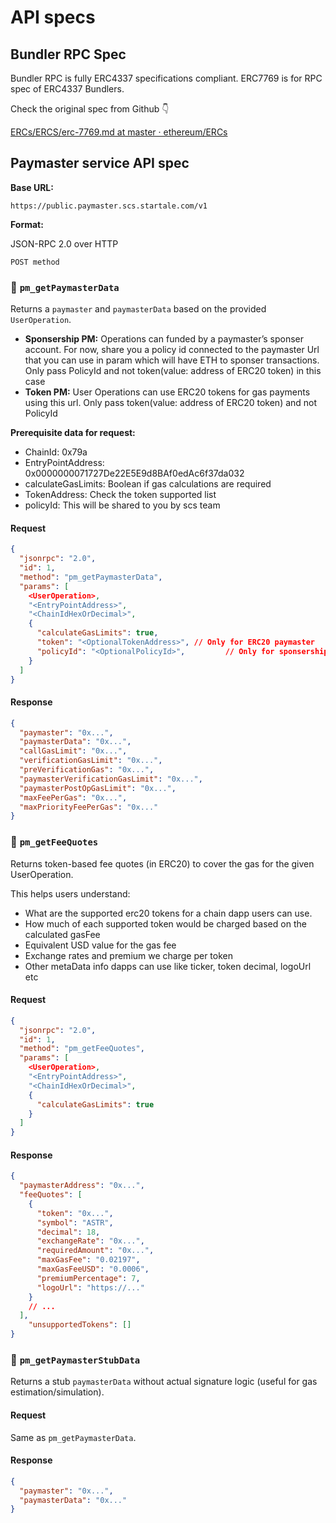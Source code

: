 # API specs

## Bundler RPC Spec

Bundler RPC is fully ERC4337 specifications compliant. ERC7769 is for RPC spec of ERC4337 Bundlers.

Check the original spec from Github 👇

[ERCs/ERCS/erc-7769.md at master · ethereum/ERCs](https://github.com/ethereum/ERCs/blob/master/ERCS/erc-7769.md#rpc-methods-eth-namespace)

## Paymaster service API spec


**Base URL:**

`https://public.paymaster.scs.startale.com/v1`

**Format:**

JSON-RPC 2.0 over HTTP

`POST method`

### 🔹 `pm_getPaymasterData`

Returns a `paymaster` and `paymasterData` based on the provided `UserOperation`.

- **Sponsership PM:** Operations can funded by a paymaster’s sponser account. For now, share you a policy id connected to the paymaster Url that you can use in param which will have ETH to sponser transactions. Only pass PolicyId and not token(value: address of ERC20 token) in this case
- **Token PM:** User Operations can use ERC20 tokens for gas payments using this url. Only pass token(value: address of ERC20 token) and not PolicyId

**Prerequisite data for request:**

- ChainId: 0x79a
- EntryPointAddress: 0x0000000071727De22E5E9d8BAf0edAc6f37da032
- calculateGasLimits: Boolean if gas calculations are required
- TokenAddress: Check the token supported list
- policyId: This will be shared to you by scs team

#### **Request**

```json
{
  "jsonrpc": "2.0",
  "id": 1,
  "method": "pm_getPaymasterData",
  "params": [
    <UserOperation>,
    "<EntryPointAddress>",
    "<ChainIdHexOrDecimal>",
    {
      "calculateGasLimits": true,
      "token": "<OptionalTokenAddress>", // Only for ERC20 paymaster
      "policyId": "<OptionalPolicyId>",         // Only for sponsership paymaster
    }
  ]
}
```

#### **Response**

```json
{
  "paymaster": "0x...",
  "paymasterData": "0x...",
  "callGasLimit": "0x...",
  "verificationGasLimit": "0x...",
  "preVerificationGas": "0x...",
  "paymasterVerificationGasLimit": "0x...",
  "paymasterPostOpGasLimit": "0x...",
  "maxFeePerGas": "0x...",
  "maxPriorityFeePerGas": "0x..."
}
```

### 🔹 `pm_getFeeQuotes`

Returns token-based fee quotes (in ERC20) to cover the gas for the given UserOperation.

This helps users understand:

- What are the supported erc20 tokens for a chain dapp users can use.
- How much of each supported token would be charged based on the calculated gasFee
- Equivalent USD value for the gas fee
- Exchange rates and premium we charge per token
- Other metaData info dapps can use like ticker, token decimal, logoUrl etc

#### **Request**

```json
{
  "jsonrpc": "2.0",
  "id": 1,
  "method": "pm_getFeeQuotes",
  "params": [
    <UserOperation>,
    "<EntryPointAddress>",
    "<ChainIdHexOrDecimal>",
    {
      "calculateGasLimits": true
    }
  ]
}
```

#### **Response**

```json
{
  "paymasterAddress": "0x...",
  "feeQuotes": [
    {
      "token": "0x...",
      "symbol": "ASTR",
      "decimal": 18,
      "exchangeRate": "0x...",
      "requiredAmount": "0x...",
      "maxGasFee": "0.02197",
      "maxGasFeeUSD": "0.0006",
      "premiumPercentage": 7,
      "logoUrl": "https://..."
    }
    // ...
  ],
	"unsupportedTokens": []
}
```

### 🔹 `pm_getPaymasterStubData`

Returns a stub `paymasterData` without actual signature logic (useful for gas estimation/simulation).

#### **Request**

Same as `pm_getPaymasterData`.

#### **Response**

```json
{
  "paymaster": "0x...",
  "paymasterData": "0x..."
}

```